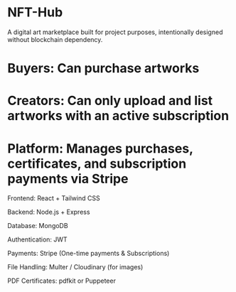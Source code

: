 # NFT-Hub

<!-- Goal: MVP -->

A digital art marketplace built for project purposes, intentionally designed without blockchain dependency.

# Buyers: Can purchase artworks

# Creators: Can only upload and list artworks with an active subscription

# Platform: Manages purchases, certificates, and subscription payments via Stripe

<!-- Tech Stack -->

Frontend: React + Tailwind CSS

Backend: Node.js + Express

Database: MongoDB

Authentication: JWT

Payments: Stripe (One-time payments & Subscriptions)

File Handling: Multer / Cloudinary (for images)

PDF Certificates: pdfkit or Puppeteer

